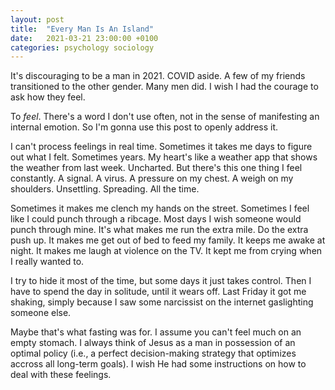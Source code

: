 ```yaml
---
layout: post
title:  "Every Man Is An Island"
date:   2021-03-21 23:00:00 +0100
categories: psychology sociology
---
```


It's discouraging to be a man in 2021. COVID aside. A few of my friends transitioned to the other gender. Many men did. I wish I had the courage to ask how they feel.

To _feel_. There's a word I don't use often, not in the sense of manifesting an internal emotion. So I'm gonna use this post to openly address it.

I can't process feelings in real time. Sometimes it takes me days to figure out what I felt. Sometimes years. My heart's like a weather app that shows the weather from last week. Uncharted. But there's this one thing I feel constantly. A signal. A virus. A pressure on my chest. A weigh on my shoulders. Unsettling. Spreading. All the time. 

Sometimes it makes me clench my hands on the street. Sometimes I feel like I could punch through a ribcage. Most days I wish someone would punch through mine. It's what makes me run the extra mile. Do the extra push up. It makes me get out of bed to feed my family. It keeps me awake at night. It makes me laugh at violence on the TV. It kept me from crying when I really wanted to.

I try to hide it most of the time, but some days it just takes control. Then I have to spend the day in solitude, until it wears off. Last Friday it got me shaking, simply because I saw some narcissist on the internet gaslighting someone else.

Maybe that's what fasting was for. I assume you can't feel much on an empty stomach. I always think of Jesus as a man in possession of an optimal policy (i.e., a perfect decision-making strategy that optimizes accross all long-term goals). I wish He had some instructions on how to deal with these feelings.

